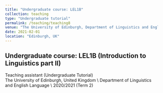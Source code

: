 ```yaml
---
title: "Undergraduate course: LEL1B"
collection: teaching
type: "Undergraduate tutorial"
permalink: /teaching/teaching8
venue: "The University of Edinburgh, Department of Linguistics and English Language"
date: 2021-02-01
location: "Edinburgh, UK"
---
```

## Undergraduate course: LEL1B (Introduction to Linguistics part II)
Teaching assistant (Undergraduate Tutorial)  
The University of Edinburgh, United Kingdom  \\
Department of Linguistics and English Language \\
2020/2021 (Term 2)
